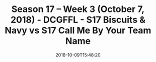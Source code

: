 ---
title: Season 17 – Week 3 (October 7, 2018) - DCGFFL - S17 Biscuits & Navy vs S17
  Call Me By Your Team Name
teams-score:
- team: _teams/s17-navy.md
  score:
- team: _teams/s17-columbia-blue.md
  score: 19
mvp: B. Hunt (Navy); S. Edwards (Columbia)
game-ball: S. Hiebing (Navy); W. Chappell (Columbia)
season: 17
week: 3
date: '2018-10-09T15:48:20'
pageid: season-17-week-3-october-7-2018-6696-vs-6690
---